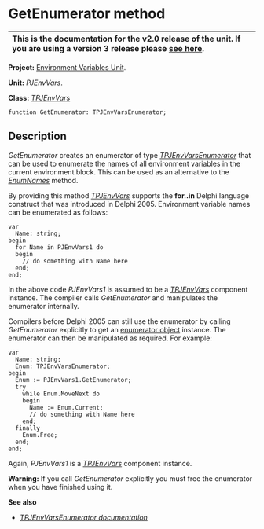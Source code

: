 <a href='Hidden comment: 
$Rev$
$Date$
'></a>

# GetEnumerator method #

| This is the documentation for the **v2.0** release of the unit. If you are using a **version 3** release please [see here](http://wiki.delphidabbler.com/index.php/Docs/TPJEnvVarsGetEnumerator). |
|:--------------------------------------------------------------------------------------------------------------------------------------------------------------------------------------------------|

**Project:** [Environment Variables Unit](EnvironmentVariablesUnit.md).

**Unit:** _PJEnvVars_.

**Class:** _[TPJEnvVars](TPJEnvVars.md)_

```
function GetEnumerator: TPJEnvVarsEnumerator;
```

## Description ##

_GetEnumerator_ creates an enumerator of type _[TPJEnvVarsEnumerator](TPJEnvVarsEnumerator.md)_ that can be used to enumerate the names of all environment variables in the current environment block. This can be used as an alternative to the _[EnumNames](TPJEnvVarsEnumNames.md)_ method.

By providing this method _[TPJEnvVars](TPJEnvVars.md)_ supports the <strong>for..in</strong> Delphi language construct that was introduced in Delphi 2005. Environment variable names can be enumerated as follows:

```
var
  Name: string;
begin
  for Name in PJEnvVars1 do
  begin
    // do something with Name here
  end;
end;
```

In the above code _PJEnvVars1_ is assumed to be a _[TPJEnvVars](TPJEnvVars.md)_ component instance. The compiler calls _GetEnumerator_ and manipulates the enumerator internally.

Compilers before Delphi 2005 can still use the enumerator by calling
_GetEnumerator_ explicitly to get an [enumerator object](TPJEnvVarsEnumerator.md) instance. The enumerator can then be manipulated as required. For example:

```
var
  Name: string;
  Enum: TPJEnvVarsEnumerator;
begin
  Enum := PJEnvVars1.GetEnumerator;
  try
    while Enum.MoveNext do
    begin
      Name := Enum.Current;
      // do something with Name here
    end;
  finally
    Enum.Free;
  end;
end;
```

Again, _PJEnvVars1_ is a _[TPJEnvVars](TPJEnvVars.md)_ component instance.

**Warning:** If you call _GetEnumerator_ explicitly you must free the enumerator when you have finished using it.

**See also**

  * _[TPJEnvVarsEnumerator documentation](TPJEnvVarsEnumerator.md)_